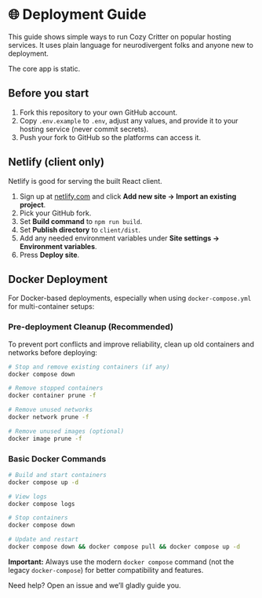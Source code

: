 # 🌐 Deployment Guide

This guide shows simple ways to run Cozy Critter on popular hosting services. It uses plain language for neurodivergent folks and anyone new to deployment.

The core app is static.

## Before you start
1. Fork this repository to your own GitHub account.
2. Copy `.env.example` to `.env`, adjust any values, and provide it to your hosting service (never commit secrets).
3. Push your fork to GitHub so the platforms can access it.

## Netlify (client only)
Netlify is good for serving the built React client.

1. Sign up at [netlify.com](https://netlify.com) and click **Add new site → Import an existing project**.
2. Pick your GitHub fork.
3. Set **Build command** to `npm run build`.
4. Set **Publish directory** to `client/dist`.
5. Add any needed environment variables under **Site settings → Environment variables**.
6. Press **Deploy site**.

## Docker Deployment

For Docker-based deployments, especially when using `docker-compose.yml` for multi-container setups:

### Pre-deployment Cleanup (Recommended)
To prevent port conflicts and improve reliability, clean up old containers and networks before deploying:

```bash
# Stop and remove existing containers (if any)
docker compose down

# Remove stopped containers
docker container prune -f

# Remove unused networks  
docker network prune -f

# Remove unused images (optional)
docker image prune -f
```

### Basic Docker Commands
```bash
# Build and start containers
docker compose up -d

# View logs
docker compose logs

# Stop containers
docker compose down

# Update and restart
docker compose down && docker compose pull && docker compose up -d
```

**Important:** Always use the modern `docker compose` command (not the legacy `docker-compose`) for better compatibility and features.

Need help? Open an issue and we’ll gladly guide you.
